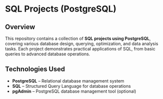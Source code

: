 # SQL Projects (PostgreSQL)  

## **Overview**  
This repository contains a collection of **SQL projects using PostgreSQL**, covering various database design, querying, 
optimization, and data analysis tasks. Each project demonstrates practical applications of SQL, from basic queries to advanced database operations.  

## **Technologies Used**  
- **PostgreSQL** – Relational database management system  
- **SQL** – Structured Query Language for database operations  
- **pgAdmin** – PostgreSQL database management tool (optional)  
